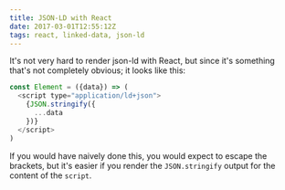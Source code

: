 ```yaml
---
title: JSON-LD with React
date: 2017-03-01T12:55:12Z
tags: react, linked-data, json-ld
---
```

It's not very hard to render json-ld with React, but since it's something that's not completely obvious; it looks like this: 

```js
const Element = ({data}) => (
  <script type="application/ld+json">
    {JSON.stringify({
      ...data
    })}
  </script>
)
```

If you would have naively done this, you would expect to escape the brackets, but it's easier if you render the `JSON.stringify` output for the content of the `script`.
